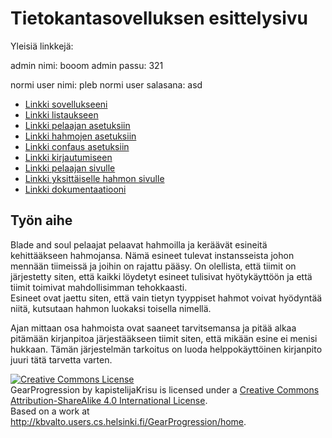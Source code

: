 # Tietokantasovelluksen esittelysivu

Yleisiä linkkejä:


admin nimi: booom 
admin passu: 321

normi user nimi: pleb
normi user salasana: asd


* [Linkki sovellukseeni](http://kbvalto.users.cs.helsinki.fi/GearProgression/home)
* [Linkki listaukseen](http://kbvalto.users.cs.helsinki.fi/GearProgression/overview)
* [Linkki pelaajan asetuksiin](http://kbvalto.users.cs.helsinki.fi/GearProgression/admin/player)
* [Linkki hahmojen asetuksiin](http://kbvalto.users.cs.helsinki.fi/GearProgression/admin/character)
* [Linkki confaus asetuksiin](http://kbvalto.users.cs.helsinki.fi/GearProgression/admin/config)
* [Linkki kirjautumiseen](http://kbvalto.users.cs.helsinki.fi/GearProgression/login)
* [Linkki pelaajan sivulle](http://kbvalto.users.cs.helsinki.fi/GearProgression/player/1)
* [Linkki yksittäiselle hahmon sivulle](http://kbvalto.users.cs.helsinki.fi/GearProgression/character/1)
* [Linkki dokumentaatiooni](https://github.com/kapistelijaKrisu/GearProgression/blob/master/doc/dokumentaatio.pdf)

## Työn aihe

<p>Blade and soul pelaajat pelaavat hahmoilla ja keräävät esineitä kehittääkseen hahmojansa. Nämä esineet tulevat instansseista johon mennään tiimeissä ja joihin on rajattu pääsy. On olellista, että tiimit on järjestetty siten, että kaikki löydetyt esineet tulisivat hyötykäyttöön ja että tiimit toimivat mahdollisimman tehokkaasti.<br>
  Esineet ovat jaettu siten, että vain tietyn tyyppiset hahmot voivat hyödyntää niitä, kutsutaan hahmon luokaksi toisella nimellä.</p> <p>Ajan mittaan osa hahmoista ovat saaneet tarvitsemansa ja pitää alkaa pitämään kirjanpitoa järjestääkseen tiimit siten, että mikään esine ei menisi hukkaan. Tämän järjestelmän tarkoitus on luoda helppokäyttöinen kirjanpito juuri tätä tarvetta varten.</p>

<a rel="license" href="http://creativecommons.org/licenses/by-sa/4.0/"><img alt="Creative Commons License" style="border-width:0" src="https://i.creativecommons.org/l/by-sa/4.0/88x31.png" /></a><br /><span xmlns:dct="http://purl.org/dc/terms/" href="http://purl.org/dc/dcmitype/MovingImage" property="dct:title" rel="dct:type">GearProgression</span> by <span xmlns:cc="http://creativecommons.org/ns#" property="cc:attributionName">kapistelijaKrisu</span> is licensed under a <a rel="license" href="http://creativecommons.org/licenses/by-sa/4.0/">Creative Commons Attribution-ShareAlike 4.0 International License</a>.<br />Based on a work at <a xmlns:dct="http://purl.org/dc/terms/" href="http://kbvalto.users.cs.helsinki.fi/GearProgression/home" rel="dct:source">http://kbvalto.users.cs.helsinki.fi/GearProgression/home</a>.
